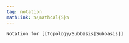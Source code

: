 ```yaml
---
tag: notation
mathLink: $\mathcal{S}$
---
```

```ad-not
Notation for [[Topology/Subbasis|Subbasis]]
```

